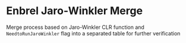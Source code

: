 # Enbrel Jaro-Winkler Merge

Merge process based on Jaro-Winkler CLR function and ```NeedtoRunJaroWinkler``` flag into a separated table for further verification
